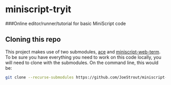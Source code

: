 # miniscript-tryit

###Online editor/runner/tutorial for basic MiniScript code

## Cloning this repo

This project makes use of two submodules, [ace](https://github.com/JoeStrout/ace) and [miniscript-web-term](https://github.com/JoeStrout/miniscript-web-term).  To be sure you have everything you need to work on this code locally, you will need to clone with the submodules.  On the command line, this would be:

```bash
git clone --recurse-submodules https://github.com/JoeStrout/miniscript-tryit.git
```


